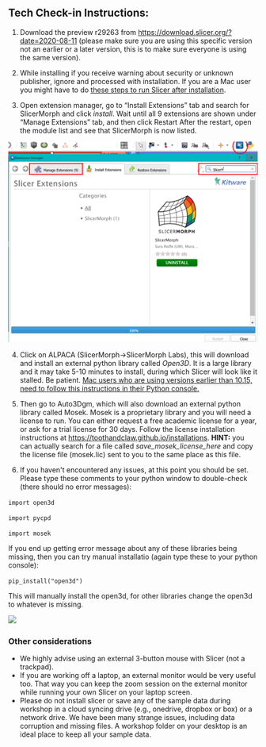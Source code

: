 ## Tech Check-in Instructions:


1. Download the preview r29263 from https://download.slicer.org/?date=2020-08-11 (please make sure you are using this specific version not an earlier or a later version, this is to make sure everyone is using the same version). 

2. While installing if you receive warning about security or unknown publisher, ignore and processed with installation. If you are a Mac user you might have to do [these steps to run Slicer after installation](https://discourse.slicer.org/t/unsigned-application-issue-on-mac/12930/2?u=muratmaga).

3. Open extension manager, go to “Install Extensions” tab and search for SlicerMorph and click *install*.
Wait until all 9 extensions are shown under “Manage Extensions” tab, and then click Restart
After the restart, open the module list and see that SlicerMorph is now listed.

<img src="extension_manager.png">

4. Click on ALPACA (SlicerMorph->SlicerMorph Labs), this will download and install an external python library called *Open3D*. It is a large library and it may take 5-10 minutes to install, during which Slicer will look like it stalled. Be patient. [Mac users who are using versions earlier than 10.15, need to follow this instructions in their Python console.](https://discourse.slicer.org/t/cant-load-open3d/12950/6?u=muratmaga) 

5. Then go to Auto3Dgm, which will also download an external python library called Mosek. 
Mosek is a proprietary library and you will need a license to run. You can either request a free academic license for a year, or ask for a trial license for 30 days. Follow the license installation instructions at https://toothandclaw.github.io/installations. **HINT:** you can actually search for a file called *save_mosek_license_here* and copy the license file (mosek.lic) sent to you to the same place as this file. 

6. If you haven't encountered any issues, at this point you should be set. Please type these comments to your python window to double-check (there should no error messages):

  ```import open3d```
  
  ```import pycpd```
  
  ```import mosek```
  
If you end up getting error message about any of these libraries being missing, then you can try manual installatio (again type these to your python console):

```pip_install("open3d")```
  
  This will manually install the open3d, for other libraries change the open3d to whatever is missing. 

<img src="python_console.png">


### Other considerations
* We highly advise using an external 3-button mouse with Slicer (not a trackpad). 
* If you are working off a laptop, an external monitor would be very useful too. That way you can keep the zoom session on the external monitor while running your own Slicer on your laptop screen. 
* Please do not install slicer or save any of the sample data during workshop in a cloud syncing drive (e.g., onedrive, dropbox or box) or a network drive. We have been many strange issues, including data corruption and missing files. A workshop folder on your desktop is an ideal place to keep all your sample data.    

